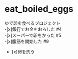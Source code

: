 # eat_boiled_eggs
ゆで卵を食べるプロジェクト  
-[x]銀行でお金をおろした #4  
-[x]スーパーで卵をかった #5  
-[x]腹筋を開始した #9  
- [x]卵を洗う  
